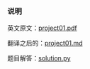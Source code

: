 ### 说明

英文原文：[project01.pdf](project01.pdf)

翻译之后的：[project01.md](project01.md)

题目解答：[solution.py](solution.py)
